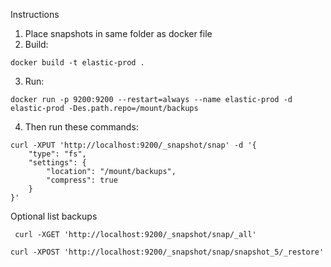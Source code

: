 Instructions

1. Place snapshots in same folder as docker file
2. Build:
```
docker build -t elastic-prod .
```
3.  Run:
```
docker run -p 9200:9200 --restart=always --name elastic-prod -d elastic-prod -Des.path.repo=/mount/backups
```

4. Then run these commands:
```
curl -XPUT 'http://localhost:9200/_snapshot/snap' -d '{
    "type": "fs",
    "settings": {
        "location": "/mount/backups",
        "compress": true
    }
}'
```

Optional list backups
```
 curl -XGET 'http://localhost:9200/_snapshot/snap/_all'
```

```
curl -XPOST 'http://localhost:9200/_snapshot/snap/snapshot_5/_restore'
```